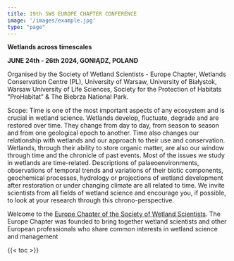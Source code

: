 ```yaml
---
title: 19th SWS EUROPE CHAPTER CONFERENCE
image: '/images/example.jpg'
type: "page"
---
```

**Wetlands across timescales**

**JUNE 24th - 26th 2024, GONIĄDZ, POLAND**

Organised by the Society of Wetland Scientists - Europe Chapter, Wetlands Conservation Centre (PL), University of Warsaw, University of Białystok, Warsaw University of Life Sciences, Society for the Protection of Habitats “ProHabitat” & The Biebrza National Park.

Scope:
Time is one of the most important aspects of any ecosystem and is crucial in wetland science. Wetlands develop, fluctuate, degrade and are restored over time. They change from day to day, from season to season and from one geological epoch to another. Time also changes our relationship with wetlands and our approach to their use and conservation. Wetlands, through their ability to store organic matter, are also our window through time and the chronicle of past events. Most of the issues we study in wetlands are time-related. Descriptions of palaeoenvironments, observations of temporal trends and variations of their biotic components, geochemical processes, hydrology or projections of wetland development after restoration or under changing climate are all related to time.
We invite scientists from all fields of wetland science and encourage you, if possible, to look at your research through this chrono-perspective.

Welcome to the [Europe Chapter of the Society of Wetland Scientists](https://members.sws.org/europe-chapter). The Europe Chapter was founded to bring together wetland scientists and other European professionals who share common interests in wetland science and management

{{< toc >}}
